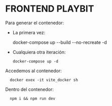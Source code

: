 # FRONTEND PLAYBIT

Para generar el contenedor:

   - La primera vez:

      docker-compose up --build --no-recreate -d

   - Cualquiera otra iteración:

         docker-compose up -d

Accedemos al contenedor:

      docker exex -it vite_docker sh

Dentro del contenedor:

      npm i && npm run dev

